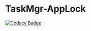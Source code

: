 # TaskMgr-AppLock
[![Codacy Badge](https://api.codacy.com/project/badge/Grade/1e9742bf85814fb58f6d9cd5deb013f4)](https://app.codacy.com/app/moiza0799/TaskMgr-AppLock?utm_source=github.com&utm_medium=referral&utm_content=abdulmoiz99/TaskMgr-AppLock&utm_campaign=Badge_Grade_Dashboard)